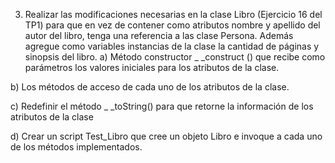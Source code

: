 3. Realizar las modificaciones necesarias en la clase Libro (Ejercicio 16 del TP1) para que en vez de contener
     como atributos nombre y apellido del autor del libro, tenga una referencia a las clase Persona. Además
        agregue como variables instancias de la clase la cantidad de páginas y sinopsis del libro.
a) Método constructor _ _construct () que recibe como parámetros los valores iniciales para los atributos
       de la clase.

b) Los métodos de acceso de cada uno de los atributos de la clase.

c) Redefinir el método _ _toString() para que retorne la información de los atributos de la clase

d) Crear un script Test_Libro que cree un objeto Libro e invoque a cada uno de los métodos
    implementados.
